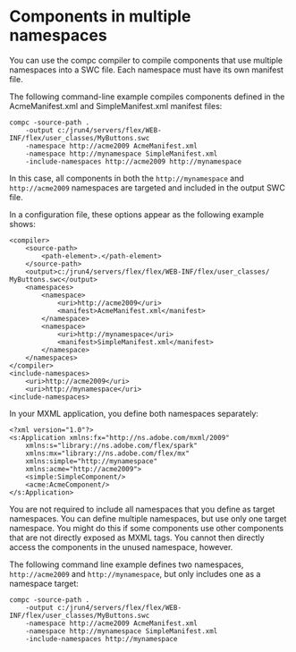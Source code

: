 # Components in multiple namespaces

You can use the compc compiler to compile components that use multiple
namespaces into a SWC file. Each namespace must have its own manifest file.

The following command-line example compiles components defined in the
AcmeManifest.xml and SimpleManifest.xml manifest files:

    compc -source-path .
        -output c:/jrun4/servers/flex/WEB-INF/flex/user_classes/MyButtons.swc
        -namespace http://acme2009 AcmeManifest.xml
        -namespace http://mynamespace SimpleManifest.xml
        -include-namespaces http://acme2009 http://mynamespace

In this case, all components in both the `http://mynamespace` and
`http://acme2009` namespaces are targeted and included in the output SWC file.

In a configuration file, these options appear as the following example shows:

    <compiler>
        <source-path>
            <path-element>.</path-element>
        </source-path>
        <output>c:/jrun4/servers/flex/flex/WEB-INF/flex/user_classes/        MyButtons.swc</output>
        <namespaces>
            <namespace>
                <uri>http://acme2009</uri>
                <manifest>AcmeManifest.xml</manifest>
            </namespace>
            <namespace>
                <uri>http://mynamespace</uri>
                <manifest>SimpleManifest.xml</manifest>
            </namespace>
        </namespaces>
    </compiler>
    <include-namespaces>
        <uri>http://acme2009</uri>
        <uri>http://mynamespace</uri>
    <include-namespaces>

In your MXML application, you define both namespaces separately:

    <?xml version="1.0"?>
    <s:Application xmlns:fx="http://ns.adobe.com/mxml/2009"
        xmlns:s="library://ns.adobe.com/flex/spark"
        xmlns:mx="library://ns.adobe.com/flex/mx"
        xmlns:simple="http://mynamespace"
        xmlns:acme="http://acme2009">
        <simple:SimpleComponent/>
        <acme:AcmeComponent/>
    </s:Application>

You are not required to include all namespaces that you define as target
namespaces. You can define multiple namespaces, but use only one target
namespace. You might do this if some components use other components that are
not directly exposed as MXML tags. You cannot then directly access the
components in the unused namespace, however.

The following command line example defines two namespaces, `http://acme2009` and
`http://mynamespace`, but only includes one as a namespace target:

    compc -source-path .
        -output c:/jrun4/servers/flex/flex/WEB-INF/flex/user_classes/MyButtons.swc
        -namespace http://acme2009 AcmeManifest.xml
        -namespace http://mynamespace SimpleManifest.xml
        -include-namespaces http://mynamespace
